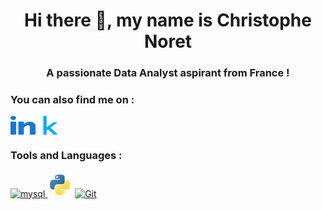 <h1 align="center">Hi there 👋, my name is Christophe Noret</h1>
<h3 align="center">A passionate Data Analyst aspirant from France !</h3>

<h3 align="left">You can also find me on :</h3>
<p align="left">
<a href="https://www.linkedin.com/in/cnoret" target="blank"><img align="center" src="https://github.com/cnoret/Portfolio/blob/main/images/linked-in-alt.svg" alt="sachin7409" height="30" width="40" /></a>
<a href="https://www.kaggle.com/christophenoret" target="blank"><img align="center" src="https://github.com/cnoret/Portfolio/blob/main/images/kaggle.svg" alt="sstarlord" height="30" width="40" /></a>
</p>

<h3 align="left">Tools and Languages :</h3>
<p align="left">
<a href="https://www.mysql.com/" target="_blank"> <img src="https://github.com/cnoret/cnoret/blob/main/images/SQL.png" alt="mysql" width="40" height="40"/> </a>
<a href="https://www.python.org" target="_blank"> <img src="https://github.com/cnoret/Portfolio/blob/main/images/python-original.svg" alt="python" width="40" height="40"/></a>
<a href="https://git-scm.com/" target="_blank"> <img src="https://github.com/cnoret/cnoret/blob/main/images/git-256.png" alt="Git" width="40" height="40"/></a>
